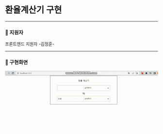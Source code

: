 # 환율계산기 구현
---
### :white_square_button: 지원자
프론트엔드 지원자 -김정훈-



---

### :white_square_button: 구현화면
<img src='./public/images/image.gif' />